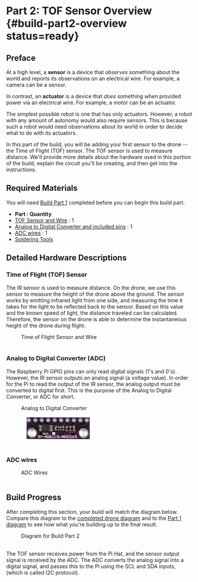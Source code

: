 # Part 2: TOF Sensor Overview {#build-part2-overview status=ready}

## Preface

At a high level, a **sensor** is a device that _observes_ something about the world and reports its observations on an electrical wire. For example, a camera can be a sensor.

In contrast, an **actuator** is a device that _does_ something when provided power via an electrical wire. For example, a motor can be an actuator.

The simplest possible robot is one that has only actuators. However, a robot with any amount of autonomy would also require sensors. This is because such a robot would need observations about its world in order to decide what to do with its actuators.

In this part of the build, you will be adding your first sensor to the drone -- the Time of Flight (TOF) sensor. The TOF sensor is used to measure distance. We'll provide more details about the hardware used in this portion of the build, explain the circuit you'll be creating, and then get into the instructions.

## Required Materials
You will need [Build Part 1](#build-part1-overview) completed before you can begin this build part.

- **Part : Quantity**
- [TOF Sensor and Wire](#materials-ir) : 1
- [Analog to Digital Converter and included pins](#materials-adc) : 1
- [ADC wires](#materials-wires-adc) : 1
- [Soldering Tools](#materials-soldering-tools)

## Detailed Hardware Descriptions

### Time of Flight (TOF) Sensor
The IR sensor is used to measure distance. On the drone, we use this sensor to measure the height of the drone above the ground. The sensor works by emitting infrared light from one side, and measuring the time it takes for the light to be reflected back to the sensor. Based on this value and the known speed of light, the distance traveled can be calculated. Therefore, the sensor on the drone is able to determine the instantaneous height of the drone during flight.

<figure>
    <figcaption>Time of Flight Sensor and Wire</figcaption>
    <img style='width:200px' src=""/>
</figure>

### Analog to Digital Converter (ADC)
The Raspberry Pi GPIO pins can only read digital signals (1's and 0's). However, the IR sensor outputs an analog signal (a voltage value). In order for the Pi to read the output of the IR sensor, the analog output must be converted to digital first. This is the purpose of the Analog to Digital Converter, or ADC for short.

<figure>
    <figcaption>Analog to Digital Converter</figcaption>
    <img style='width:200px' src="photos/new-adc.png"/>
</figure>

### ADC wires

<figure>
    <figcaption>ADC Wires</figcaption>
    <img style='width:200px' src=""/>
</figure>

## Build Progress

After completing this section, your build will match the diagram below. Compare this diagram to the [completed drone diagram](#diagram-complete) and to the [Part 1 diagram](#build-part1-diagram) to see how what you're building up to the final result.

<figure>  
  <figcaption> Diagram for Build Part 2 </figcaption>
  <img style='width:400px' src=""/>
</figure>

The TOF sensor receives power from the Pi Hat, and the sensor output signal is
received by the ADC. The ADC converts the analog signal into a digital signal, and passes this to the Pi using the SCL and SDA inputs, (which is called I2C protocol).
